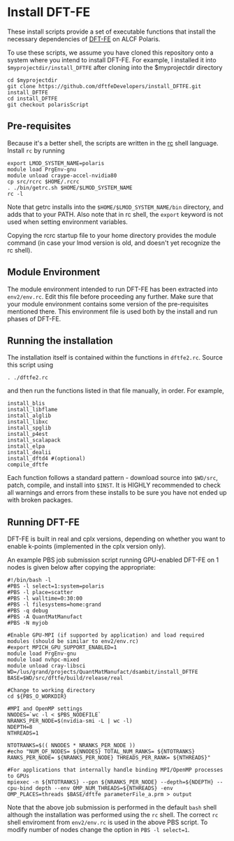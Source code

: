 # Install DFT-FE

These install scripts provide a set of executable
functions that install the necessary dependencies
of [DFT-FE](https://github.com/dftfeDevelopers/dftfe)
on ALCF Polaris.

To use these scripts, we assume you have cloned this
repository onto a system where you intend to install DFT-FE.
For example, I installed it into `$myprojectdir/install_DFTFE` after 
cloning into the $myprojectdir directory

    cd $myprojectdir
    git clone https://github.com/dftfeDevelopers/install_DFTFE.git install_DFTFE
    cd install_DFTFE
    git checkout polarisScript

## Pre-requisites

Because it's a better shell, the scripts are written
in the [rc](http://doc.cat-v.org/plan_9/4th_edition/papers/rc)
shell language.  Install `rc` by running

    export LMOD_SYSTEM_NAME=polaris
    module load PrgEnv-gnu
    module unload craype-accel-nvidia80
    cp src/rcrc $HOME/.rcrc
    . ./bin/getrc.sh $HOME/$LMOD_SYSTEM_NAME
    rc -l

Note that getrc installs into the `$HOME/$LMOD_SYSTEM_NAME/bin`
directory, and adds that to your PATH. Also note that in rc shell, the 
`export` keyword is not used when setting environment variables.

Copying the rcrc startup file to your home directory provides
the module command (in case your lmod version is old,
and doesn't yet recognize the rc shell).

## Module Environment

The module environment intended to run DFT-FE has been extracted
into `env2/env.rc`.  Edit this file before proceeding any further.
Make sure that your module environment contains some version of the
pre-requisites mentioned there.
This environment file is used both by the install and run
phases of DFT-FE.

## Running the installation
The installation itself is contained within the functions in
`dftfe2.rc`.  Source this script using

    . ./dftfe2.rc

and then run the functions listed in that file manually, in order.
For example, 

    install_blis
    install_libflame
    install_alglib
    install_libxc
    install_spglib
    install_p4est
    install_scalapack
    install_elpa
    install_dealii
    install_dftd4 #(optional)
    compile_dftfe

Each function follows a standard pattern - download source into `$WD/src`,
patch, compile, and install into `$INST`.  It is HIGHLY recommended
to check all warnings and errors from these installs to be sure
you have not ended up with broken packages.


## Running DFT-FE

DFT-FE is built in real and cplx versions, depending on whether you
want to enable k-points (implemented in the cplx version only).

An example PBS job submission script running GPU-enabled DFT-FE on 1 nodes is given below after copying
the appropriate:

    #!/bin/bash -l
    #PBS -l select=1:system=polaris
    #PBS -l place=scatter
    #PBS -l walltime=0:30:00
    #PBS -l filesystems=home:grand
    #PBS -q debug
    #PBS -A QuantMatManufact
    #PBS -N myjob

    #Enable GPU-MPI (if supported by application) and load required modules (should be similar to env2/env.rc)
    #export MPICH_GPU_SUPPORT_ENABLED=1
    module load PrgEnv-gnu
    module load nvhpc-mixed
    module unload cray-libsci
    WD=/lus/grand/projects/QuantMatManufact/dsambit/install_DFTFE
    BASE=$WD/src/dftfe/build/release/real

    #Change to working directory
    cd ${PBS_O_WORKDIR}

    #MPI and OpenMP settings
    NNODES=`wc -l < $PBS_NODEFILE`
    NRANKS_PER_NODE=$(nvidia-smi -L | wc -l)
    NDEPTH=8
    NTHREADS=1

    NTOTRANKS=$(( NNODES * NRANKS_PER_NODE ))
    #echo "NUM_OF_NODES= ${NNODES} TOTAL_NUM_RANKS= ${NTOTRANKS} RANKS_PER_NODE= ${NRANKS_PER_NODE} THREADS_PER_RANK= ${NTHREADS}"

    #For applications that internally handle binding MPI/OpenMP processes to GPUs
    mpiexec -n ${NTOTRANKS} --ppn ${NRANKS_PER_NODE} --depth=${NDEPTH} --cpu-bind depth --env OMP_NUM_THREADS=${NTHREADS} -env OMP_PLACES=threads $BASE/dftfe parameterFile_a.prm > output

   
Note that the above job submission is performed in the default `bash` shell although the installation was performed using the `rc` shell. The correct `rc` shell enviroment from `env2/env.rc` is used in the above PBS script. To modify number of nodes change the option in `PBS -l select=1`.
